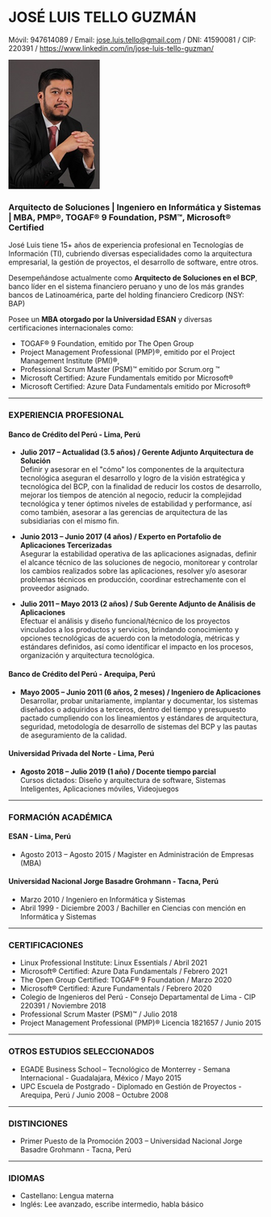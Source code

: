 # JOSÉ LUIS TELLO GUZMÁN
Móvil: 947614089 / Email: jose.luis.tello@gmail.com / DNI: 41590081 / CIP: 220391 /  https://www.linkedin.com/in/jose-luis-tello-guzman/

![José Tello](JoseTello20.jpg)  
### Arquitecto de Soluciones | Ingeniero en Informática y Sistemas | MBA, PMP®, TOGAF® 9 Foundation, PSM™, Microsoft® Certified
José Luis tiene 15+ años de experiencia profesional en Tecnologías de Información (TI), cubriendo diversas especialidades como la arquitectura empresarial, la gestión de proyectos, el desarrollo de software, entre otros.

Desempeñándose actualmente como **Arquitecto de Soluciones en el BCP**, banco líder en el sistema financiero peruano y uno de los más grandes bancos de Latinoamérica, parte del holding financiero Credicorp (NSY: BAP)

Posee un **MBA otorgado por la Universidad ESAN** y diversas certificaciones internacionales como:
- TOGAF® 9 Foundation, emitido por The Open Group
- Project Management Professional (PMP)®, emitido por el Project Management Institute (PMI)®,
- Professional Scrum Master (PSM)™ emitido por Scrum.org ™
- Microsoft Certified: Azure Fundamentals emitido por Microsoft®
- Microsoft Certified: Azure Data Fundamentals emitido por Microsoft®<br>

---
### EXPERIENCIA PROFESIONAL
#### Banco de Crédito del Perú - Lima, Perú
- **Julio 2017 – Actualidad (3.5 años) / Gerente Adjunto Arquitectura de Solución**<br>
Definir y asesorar en el "cómo" los componentes de la arquitectura tecnológica aseguran el desarrollo y logro de la visión estratégica y tecnológica del BCP, con la finalidad de reducir los costos de desarrollo, mejorar los tiempos de atención al negocio, reducir la complejidad tecnológica y tener óptimos niveles de estabilidad y performance, así como también, asesorar a las gerencias de arquitectura de las subsidiarias con el mismo fin.<br>

- **Junio 2013 – Junio 2017 (4 años) / Experto en Portafolio de Aplicaciones Tercerizadas**<br>
Asegurar la estabilidad operativa de las aplicaciones asignadas, definir el alcance técnico de las soluciones de negocio, monitorear y controlar los cambios realizados sobre las aplicaciones, resolver y/o asesorar problemas técnicos en producción, coordinar estrechamente con el proveedor asignado.<br>

- **Julio 2011 – Mayo 2013 (2 años) / Sub Gerente Adjunto de Análisis de Aplicaciones**<br>
Efectuar el análisis y diseño funcional/técnico de los proyectos vinculados a los productos y servicios, brindando conocimiento y opciones tecnológicas de acuerdo con la metodología, métricas y estándares definidos, así como identificar el impacto en los procesos, organización y arquitectura tecnológica.<br>

#### Banco de Crédito del Perú - Arequipa, Perú
- **Mayo 2005 – Junio 2011 (6 años, 2 meses) / Ingeniero de Aplicaciones**<br>
Desarrollar, probar unitariamente, implantar y documentar, los sistemas diseñados o adquiridos a terceros, dentro del tiempo y presupuesto pactado cumpliendo con los lineamientos y estándares de arquitectura, seguridad, metodología de desarrollo de sistemas del BCP y las pautas de aseguramiento de la calidad.<br>

#### Universidad Privada del Norte - Lima, Perú
- **Agosto 2018 – Julio 2019 (1 año) / Docente tiempo parcial**<br>
Cursos dictados: Diseño y arquitectura de software, Sistemas Inteligentes, Aplicaciones móviles, Videojuegos

---
### FORMACIÓN ACADÉMICA  
#### ESAN - Lima, Perú
- Agosto 2013 – Agosto 2015 / Magister en Administración de Empresas (MBA)

#### Universidad Nacional Jorge Basadre Grohmann - Tacna, Perú
-	Marzo 2010 / Ingeniero en Informática y Sistemas
- Abril 1999 - Diciembre 2003 / Bachiller en Ciencias con mención en Informática y Sistemas

---
### CERTIFICACIONES
- Linux Professional Institute: Linux Essentials / Abril 2021
- Microsoft® Certified: Azure Data Fundamentals / Febrero 2021
- The Open Group Certified: TOGAF® 9 Foundation / Marzo 2020
- Microsoft® Certified: Azure Fundamentals / Febrero 2020
- Colegio de Ingenieros del Perú - Consejo Departamental de Lima - CIP 220391  / Noviembre 2018
- Professional Scrum Master (PSM)™ / Julio 2018
- Project Management Professional (PMP)® Licencia 1821657 / Junio 2015

---
### OTROS ESTUDIOS SELECCIONADOS
- EGADE Business School – Tecnológico de Monterrey - Semana Internacional - Guadalajara, México / Mayo 2015
- UPC Escuela de Postgrado - Diplomado en Gestión de Proyectos - Arequipa, Perú / Junio 2008 – Octubre 2008

---
### DISTINCIONES
- Primer Puesto de la Promoción 2003 – Universidad Nacional Jorge Basadre Grohmann - Tacna, Perú

---
### IDIOMAS
- Castellano: Lengua materna
- Inglés: Lee avanzado, escribe intermedio, habla básico
